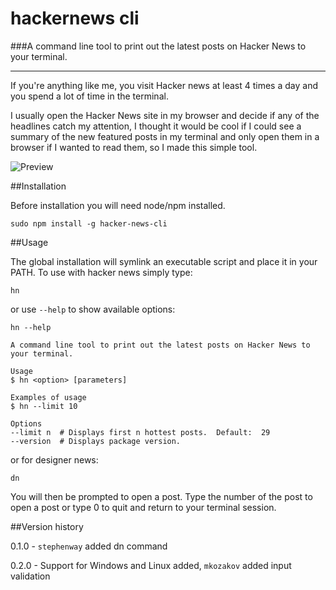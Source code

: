 hackernews cli
==========

###A command line tool to print out the latest posts on Hacker News to your terminal.

---

If you're anything like me, you visit Hacker news at least 4 times a day and you spend a lot of time in the terminal.

I usually open the Hacker News site in my browser and decide if any of the headlines catch my attention, I thought it would be cool if I could see a summary of the new featured posts in my terminal and only open them in a browser if I wanted to read them, so I made this simple tool.

![Preview](http://s3-eu-west-1.amazonaws.com/matt-github/hn.png)

##Installation

Before installation you will need node/npm installed.


    sudo npm install -g hacker-news-cli

##Usage

The global installation will symlink an executable script and place it in your PATH. To use with hacker news simply type:

    hn

or use `--help` to show available options:

    hn --help

    A command line tool to print out the latest posts on Hacker News to your terminal.

    Usage
    $ hn <option> [parameters]

    Examples of usage
    $ hn --limit 10

    Options
    --limit n  # Displays first n hottest posts.  Default:  29
    --version  # Displays package version.

or for designer news:

    dn

You will then be prompted to open a post. Type the number of the post to open a post or type 0 to quit and return to your terminal session.

##Version history

0.1.0 - `stephenway` added dn command

0.2.0 - Support for Windows and Linux added, `mkozakov` added input validation